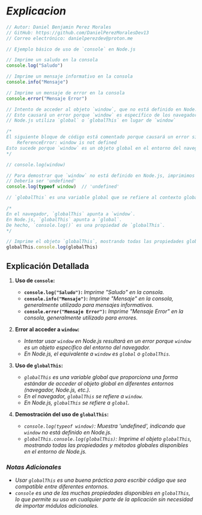 <!-- Autor: Daniel Benjamin Perez Morales -->
<!-- GitHub: https://github.com/DanielPerezMoralesDev13 -->
<!-- Correo electrónico: danielperezdev@proton.me  -->

# ***Explicacion***

```javascript
// Autor: Daniel Benjamin Perez Morales
// GitHub: https://github.com/DanielPerezMoralesDev13
// Correo electrónico: danielperezdev@proton.me 

// Ejemplo básico de uso de `console` en Node.js

// Imprime un saludo en la consola
console.log("Saludo")

// Imprime un mensaje informativo en la consola
console.info("Mensaje")

// Imprime un mensaje de error en la consola
console.error("Mensaje Error")

// Intento de acceder al objeto `window`, que no está definido en Node.js
// Esto causará un error porque `window` es específico de los navegadores web
// Node.js utiliza `global` o `globalThis` en lugar de `window`

/*
El siguiente bloque de código está comentado porque causará un error si se ejecuta:
    ReferenceError: window is not defined
Esto sucede porque `window` es un objeto global en el entorno del navegador, pero no en Node.js.
*/

// console.log(window)

// Para demostrar que `window` no está definido en Node.js, imprimimos su tipo
// Debería ser 'undefined'
console.log(typeof window)  // 'undefined'

// `globalThis` es una variable global que se refiere al contexto global en cualquier entorno

/*
En el navegador, `globalThis` apunta a `window`.
En Node.js, `globalThis` apunta a `global`.
De hecho, `console.log()` es una propiedad de `globalThis`.
*/

// Imprime el objeto `globalThis`, mostrando todas las propiedades globales disponibles en Node.js
globalThis.console.log(globalThis)
```

## **Explicación Detallada**

1. **Uso de `console`:**
   - **`console.log("Saludo")`:** *Imprime "Saludo" en la consola.*
   - **`console.info("Mensaje")`:** *Imprime "Mensaje" en la consola, generalmente utilizado para mensajes informativos.*
   - **`console.error("Mensaje Error")`:** *Imprime "Mensaje Error" en la consola, generalmente utilizado para errores.*

2. **Error al acceder a `window`:**
   - *Intentar usar `window` en Node.js resultará en un error porque `window` es un objeto específico del entorno del navegador.*
   - *En Node.js, el equivalente a `window` es `global` o `globalThis`.*

3. **Uso de `globalThis`:**
   - *`globalThis` es una variable global que proporciona una forma estándar de acceder al objeto global en diferentes entornos (navegador, Node.js, etc.).*
   - *En el navegador, `globalThis` se refiere a `window`.*
   - *En Node.js, `globalThis` se refiere a `global`.*

4. **Demostración del uso de `globalThis`:**
   - *`console.log(typeof window)`: Muestra 'undefined', indicando que `window` no está definido en Node.js.*
   - *`globalThis.console.log(globalThis)`: Imprime el objeto `globalThis`, mostrando todas las propiedades y métodos globales disponibles en el entorno de Node.js.*

### ***Notas Adicionales***

- *Usar `globalThis` es una buena práctica para escribir código que sea compatible entre diferentes entornos.*
- *`console` es una de las muchas propiedades disponibles en `globalThis`, lo que permite su uso en cualquier parte de la aplicación sin necesidad de importar módulos adicionales.*
